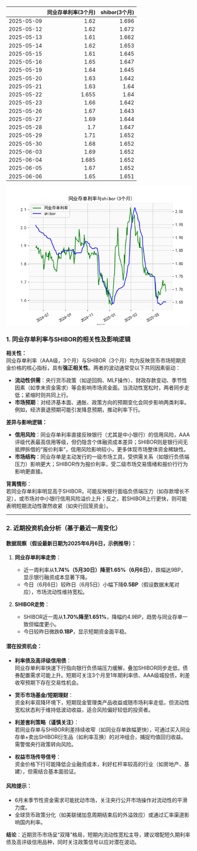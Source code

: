 |            |   同业存单利率(3个月) |   shibor(3个月) |
|:-----------|----------------------:|----------------:|
| 2025-05-09 |                 1.62  |           1.696 |
| 2025-05-12 |                 1.62  |           1.672 |
| 2025-05-13 |                 1.61  |           1.662 |
| 2025-05-14 |                 1.62  |           1.653 |
| 2025-05-15 |                 1.61  |           1.645 |
| 2025-05-16 |                 1.65  |           1.647 |
| 2025-05-19 |                 1.64  |           1.645 |
| 2025-05-20 |                 1.63  |           1.642 |
| 2025-05-21 |                 1.63  |           1.64  |
| 2025-05-22 |                 1.655 |           1.64  |
| 2025-05-23 |                 1.66  |           1.642 |
| 2025-05-26 |                 1.67  |           1.643 |
| 2025-05-27 |                 1.69  |           1.644 |
| 2025-05-28 |                 1.7   |           1.647 |
| 2025-05-29 |                 1.71  |           1.652 |
| 2025-05-30 |                 1.68  |           1.652 |
| 2025-06-03 |                 1.69  |           1.652 |
| 2025-06-04 |                 1.685 |           1.652 |
| 2025-06-05 |                 1.67  |           1.652 |
| 2025-06-06 |                 1.65  |           1.651 |

![图](shibor_tongye.png)



### 1. 同业存单利率与SHIBOR的相关性及影响逻辑

**相关性：**  
同业存单利率（AAA级，3个月）与SHIBOR（3个月）均为反映货币市场短期资金价格的核心指标，具有**强正相关性**。两者的波动通常受以下共同因素驱动：  
- **流动性供需**：央行货币政策（如逆回购、MLF操作）、财政存款变动、季节性因素（如季末资金需求）等会影响市场资金面。当流动性宽松时，两者同步走低；紧缩时则共同上行。  
- **市场预期**：对经济基本面、通胀、政策方向的预期变化会同步影响两类利率。例如，经济衰退预期可能引发降息预期，推动利率下行。  

**差异与影响逻辑：**  
- **信用风险**：同业存单利率直接反映银行（尤其是中小银行）的信用风险，AAA评级代表最高信用等级，但仍隐含个体融资成本差异；SHIBOR则是银行间无抵押拆借的“报价利率”，信用风险影响较小，更多体现市场整体资金稀缺性。  
- **市场结构**：同业存单是主动发行的一级市场工具，受供需关系（如银行负债端压力）影响更大；SHIBOR作为报价利率，受二级市场交易情绪和报价行行为影响更直接。  

**背离情形**：  
若同业存单利率明显高于SHIBOR，可能反映银行面临负债端压力（如存款增长不足），或市场对中小银行信用风险溢价上升；反之，若SHIBOR上行更快，则可能表明短期流动性骤然收紧（如央行回笼资金）。

---

### 2. 近期投资机会分析（基于最近一周变化）

#### **数据观察（假设最新日期为2025年6月6日，示例推导）：**
1. **同业存单利率走势**：  
   - 近一周利率从**1.74%（5月30日）降至1.65%（6月6日）**，跌幅达9BP，显示银行融资成本显著下降。  
   - 今日（6月6日）较昨日（6月5日）小幅下降**0.5BP**（假设数据末尾对应），市场流动性维持宽松。  

2. **SHIBOR走势**：  
   - SHIBOR近一周从**1.70%降至1.651%**，降幅约4.9BP，趋势与同业存单一致但幅度更小。  
   - 今日较昨日微跌**0.1BP**，显示短期资金面平稳。  

#### **潜在投资机会：**
- **利率债及高评级信用债**：  
  同业存单利率快速下行指向银行负债端压力缓解，叠加SHIBOR同步走低，债券配置需求可能上升。短期可关注3个月至1年期利率债、AAA级城投债，利差收窄预期下存在交易性机会。  

- **货币市场基金/短期理财**：  
  资金利率双降环境下，短期现金管理类产品收益或随市场利率走低，但流动性宽松状态利于维持低波动收益，适合风险偏好较低的投资者。  

- **利差套利策略（谨慎关注）**：  
  若同业存单与SHIBOR利差持续收窄（如同业存单跌幅更快），可通过买入同业存单+卖出SHIBOR衍生品（如利率互换）的对冲组合，捕捉均值回归收益。需警惕央行政策转向风险。  

- **权益市场传导信号**：  
  资金价格下行可能降低企业融资成本，利好杠杆率较高的行业（如房地产、基建），但需结合基本面验证。  

#### **风险提示：**  
- 6月末季节性资金需求可能扰动市场，关注央行公开市场操作对流动性的平滑力度。  
- 全球货币政策分化（如美联储加息周期结束后的外溢效应）或通过汇率渠道影响国内利率。  

**结论**：近期货币市场呈“双降”格局，短期内流动性宽松主导，建议增配短久期利率债及高评级信用品种，同时关注政策信号以应对潜在波动。